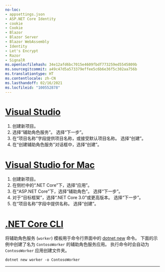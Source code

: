 ```yaml
---
no-loc:
- appsettings.json
- ASP.NET Core Identity
- cookie
- Cookie
- Blazor
- Blazor Server
- Blazor WebAssembly
- Identity
- Let's Encrypt
- Razor
- SignalR
ms.openlocfilehash: 34e12afd6bc7015e4609fbdf773259ed5545809b
ms.sourcegitcommit: a49c47d5a573379effee5c6b6e36f5c302aa756b
ms.translationtype: HT
ms.contentlocale: zh-CN
ms.lasthandoff: 02/16/2021
ms.locfileid: "100552878"
---
```

# <a name="visual-studio"></a>[Visual Studio](#tab/visual-studio)

1. 创建新项目。
1. 选择“辅助角色服务”。 选择“下一步”。
1. 在“项目名称”字段提供项目名称，或接受默认项目名称。 选择“创建”。
1. 在“创建辅助角色服务”对话框中，选择“创建”。

# <a name="visual-studio-for-mac"></a>[Visual Studio for Mac](#tab/visual-studio-mac)

1. 创建新项目。
1. 在侧栏中的“.NET Core”下，选择“应用”。
1. 在“ASP.NET Core”下，选择“辅助角色”。 选择“下一步”。
1. 对于“目标框架”，选择“.NET Core 3.0”或更高版本。 选择“下一步”。
1. 在“项目名称”字段中提供名称。 选择“创建”。

# <a name="net-core-cli"></a>[.NET Core CLI](#tab/netcore-cli)

将辅助角色服务 (`worker`) 模板用于命令行界面中的 [dotnet new](/dotnet/core/tools/dotnet-new) 命令。 下面的示例中创建了名为 `ContosoWorker` 的辅助角色服务应用。 执行命令时会自动为 `ContosoWorker` 应用创建文件夹。

```dotnetcli
dotnet new worker -o ContosoWorker
```

---
